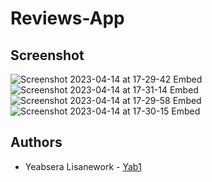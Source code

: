 # Reviews-App

## Screenshot
![Screenshot 2023-04-14 at 17-29-42 Embed](https://user-images.githubusercontent.com/72093475/232074534-82d6f9d7-4877-4f9b-80ea-cc664298b1b4.png)
![Screenshot 2023-04-14 at 17-31-14 Embed](https://user-images.githubusercontent.com/72093475/232074779-93b62378-6d91-498a-87a5-61833ba47cc3.png)
![Screenshot 2023-04-14 at 17-29-58 Embed](https://user-images.githubusercontent.com/72093475/232074899-76f65668-6d3c-4717-a6a5-b4de35495cd8.png)
![Screenshot 2023-04-14 at 17-30-15 Embed](https://user-images.githubusercontent.com/72093475/232074955-9319fd82-0070-49b2-bc74-52ea8df5c30f.png)

## Authors

- Yeabsera Lisanework - [Yab1](https://github.com/Yab1)
